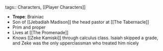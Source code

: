 tags:: Characters, [[Player Characters]]

- **Trope**: Brainiac
- Son of [[Jebadiah Madison]] the head pastor at [[The Tabernacle]]
- Prim and proper
- Lives at [[The Promenade]]
- Knows [[Zeke Kamiski]] through calculus class. Isaiah skipped a grade, and Zeke was the only upperclassman who treated him nicely